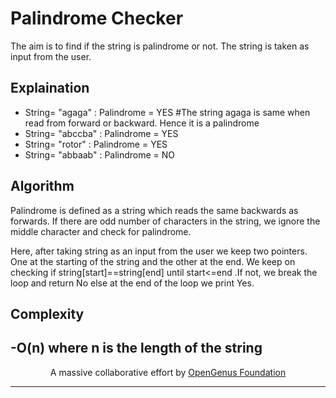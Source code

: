 # Palindrome Checker

The aim is to find if the string is palindrome or not. The string is taken as input from the user.

## Explaination 

- String= "agaga" : Palindrome = YES #The string agaga is same when read from forward or backward. Hence it is a palindrome
- String= "abccba" : Palindrome = YES
- String= "rotor" : Palindrome = YES
- String= "abbaab" : Palindrome = NO

## Algorithm

Palindrome is defined as a string which reads the same backwards as forwards. If there are odd number of characters in the string, we ignore the middle character and check for palindrome. 

Here, after taking string as an input from the user we keep two pointers. One at the starting of the string and the other at the end. We keep on checking if string[start]==string[end] until start<=end .If not, we break the loop and return No else at the end of the loop we print Yes.


## Complexity 

-O(n) where n is the length of the string
---

<p align="center">
	A massive collaborative effort by <a href="https://github.com/OpenGenus/cosmos">OpenGenus Foundation</a> 
</p>

---
